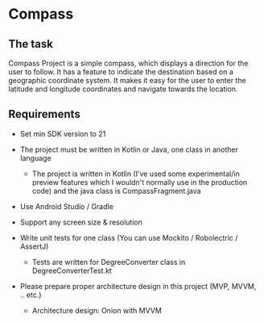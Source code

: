 # Compass

## The task

Compass Project is a simple compass, which displays a direction for the user to follow. It has a feature to indicate the destination based on a geographic coordinate system. It makes it easy for the user to enter the latitude and longitude coordinates and navigate towards the location.

## Requirements
- Set min SDK version to 21
- The project must be written in Kotlin or Java, one class in another language
  - The project is written in Kotlin (I've used some experimental/in preview features which I wouldn't normally use in the production code) and the java class is CompassFragment.java 
- Use Android Studio / Gradle

- Support any screen size & resolution

- Write unit tests for one class (You can use Mockito / Robolectric / AssertJ)
  - Tests are written for DegreeConverter class in DegreeConverterTest.kt 

- Please prepare proper architecture design in this project (MVP, MVVM, .. etc.)
  - Architecture design: Onion with MVVM



